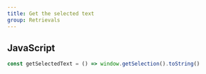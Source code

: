 ```yaml
---
title: Get the selected text
group: Retrievals
---
```


## JavaScript

```js
const getSelectedText = () => window.getSelection().toString()
```

